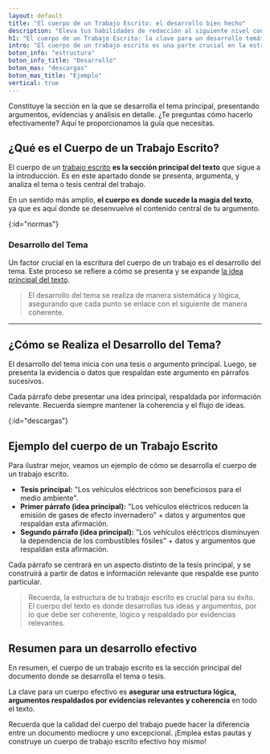 ```yaml
---
layout: default
title: "El cuerpo de un Trabajo Escrito: el desarrollo bien hecho"
description: "Eleva tus habilidades de redacción al siguiente nivel con estrategias probadas para crear un cuerpo de trabajo escrito impecable. Haz clic y descubre cómo."
h1: "El cuerpo de un Trabajo Escrito: la clave para un desarrollo temático efectivo"
intro: "El cuerpo de un trabajo escrito es una parte crucial en la estructura de cualquier documento académico o profesional."
boton_info: "estructura"
boton_info_title: "Desarrollo"
boton_mas: "descargas"
boton_mas_title: "Ejemplo"
vertical: true
---
```

Constituye la sección en la que se desarrolla el tema principal, presentando argumentos, evidencias y análisis en detalle. ¿Te preguntas cómo hacerlo efectivamente? Aquí te proporcionamos la guía que necesitas.

## ¿Qué es el Cuerpo de un Trabajo Escrito?

El cuerpo de un [trabajo escrito](/) **es la sección principal del texto** que sigue a la introducción. Es en este apartado donde se presenta, argumenta, y analiza el tema o tesis central del trabajo.

En un sentido más amplio, **el cuerpo es donde sucede la magia del texto**, ya que es aquí donde se desenvuelve el contenido central de tu argumento.
<!-- Anclaje para que la barra fijada no cubra el siguiente subtítulo -->
{:id="normas"}

### Desarrollo del Tema

Un factor crucial en la escritura del cuerpo de un trabajo es el desarrollo del tema. Este proceso se refiere a cómo se presenta y se expande [la idea principal del texto]({{'textos-y-fuentes-trabajo-escrito'|relative_url}}).

>El desarrollo del tema se realiza de manera sistemática y lógica, asegurando que cada punto se enlace con el siguiente de manera coherente.

-----

## ¿Cómo se Realiza el Desarrollo del Tema?

El desarrollo del tema inicia con una tesis o argumento principal. Luego, se presenta la evidencia o datos que respaldan este argumento en párrafos sucesivos.

Cada párrafo debe presentar una idea principal, respaldada por información relevante. Recuerda siempre mantener la coherencia y el flujo de ideas.
<!-- Anclaje para que la barra fijada no cubra el siguiente subtítulo -->
{:id="descargas"}

## Ejemplo del cuerpo de un Trabajo Escrito

Para ilustrar mejor, veamos un ejemplo de cómo se desarrolla el cuerpo de un trabajo escrito.

* **Tesis principal:** "Los vehículos eléctricos son beneficiosos para el medio ambiente".
* **Primer párrafo (idea principal):** "Los vehículos eléctricos reducen la emisión de gases de efecto invernadero" + datos y argumentos que respaldan esta afirmación.
* **Segundo párrafo (idea principal):** "Los vehículos eléctricos disminuyen la dependencia de los combustibles fósiles" + datos y argumentos que respaldan esta afirmación.

Cada párrafo se centrará en un aspecto distinto de la tesis principal, y se construirá a partir de datos e información relevante que respalde ese punto particular.

>Recuerda, la estructura de tu trabajo escrito es crucial para su éxito. El cuerpo del texto es donde desarrollas tus ideas y argumentos, por lo que debe ser coherente, lógico y respaldado por evidencias relevantes.

## Resumen para un desarrollo efectivo

En resumen, el cuerpo de un trabajo escrito es la sección principal del documento donde se desarrolla el tema o tesis.

La clave para un cuerpo efectivo es **asegurar una estructura lógica, argumentos respaldados por evidencias relevantes y coherencia** en todo el texto.

Recuerda que la calidad del cuerpo del trabajo puede hacer la diferencia entre un documento mediocre y uno excepcional. ¡Emplea estas pautas y construye un cuerpo de trabajo escrito efectivo hoy mismo!
